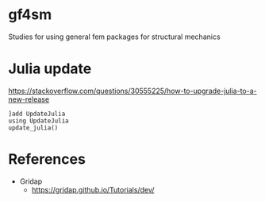 # gf4sm
Studies for using general fem packages for structural mechanics

# Julia update
https://stackoverflow.com/questions/30555225/how-to-upgrade-julia-to-a-new-release
```
]add UpdateJulia
using UpdateJulia
update_julia()
```

# References
 * Gridap
   * https://gridap.github.io/Tutorials/dev/
